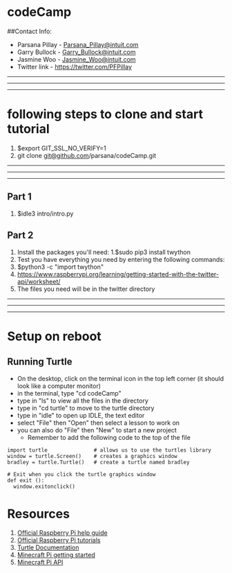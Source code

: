 # codeCamp

##Contact Info:
- Parsana Pillay - Parsana_Pillay@intuit.com
- Garry Bullock - Garry_Bullock@intuit.com
- Jasmine Woo - Jasmine_Woo@intuit.com
- Twitter link - https://twitter.com/PFPillay


---------------------
---------------------
---------------------

# following steps to clone and start tutorial

1. $export GIT_SSL_NO_VERIFY=1
2. git clone git@github.com/parsana/codeCamp.git

---------------------
---------------------
---------------------

## Part 1

1. $idle3 intro/intro.py

## Part 2
1. Install the packages you'll need:
  1.$sudo pip3 install twython
2. Test you have everything you need by entering the following commands:
  1. $python3 -c "import twython"
3. https://www.raspberrypi.org/learning/getting-started-with-the-twitter-api/worksheet/
  1. The files you need will be in the twitter directory

---------------------
---------------------
---------------------

# Setup on reboot

## Running Turtle
- On the desktop, click on the terminal icon in the top left corner (it should look like a computer monitor)
- in the terminal, type "cd codeCamp"
- type in "ls" to view all the files in the directory
- type in "cd turtle" to move to the turtle directory
- type in "idle" to open up IDLE, the text editor
- select "File" then "Open" then select a lesson to work on
- you can also do "File" then "New" to start a new project
	- Remember to add the following code to the top of the file
```
import turtle               # allows us to use the turtles library
window = turtle.Screen()    # creates a graphics window
bradley = turtle.Turtle()   # create a turtle named bradley
	
# Exit when you click the turtle graphics window
def exit ():
  window.exitonclick()
```

# Resources

1. [Official Raspberry Pi help guide](https://www.raspberrypi.org/help/)
2. [Official Raspberry Pi tutorials](https://www.raspberrypi.org/resources/)
3. [Turtle Documentation](https://docs.python.org/2/library/turtle.html)
4. [Minecraft Pi getting started](https://www.raspberrypi.org/learning/getting-started-with-minecraft-pi/)
5. [Minecraft Pi API](http://www.stuffaboutcode.com/p/minecraft-api-reference.html)

